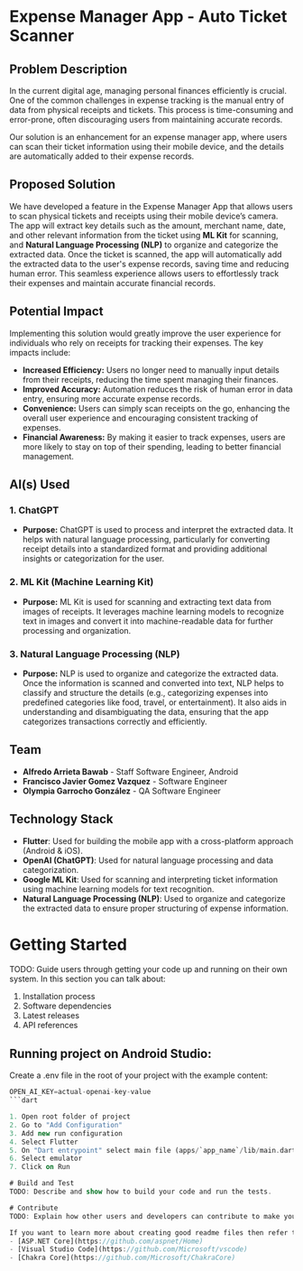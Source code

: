 # Expense Manager App - Auto Ticket Scanner

## Problem Description
In the current digital age, managing personal finances efficiently is crucial. 
One of the common challenges in expense tracking is the manual entry of data from physical 
receipts and tickets. This process is time-consuming and error-prone, 
often discouraging users from maintaining accurate records. 

Our solution is an enhancement for an expense manager app, 
where users can scan their ticket information using their mobile device, 
and the details are automatically added to their expense records.

## Proposed Solution
We have developed a feature in the Expense Manager App that allows users to scan physical tickets and receipts using their mobile device’s camera. The app will extract key details such as the amount, merchant name, date, and other relevant information from the ticket using **ML Kit** for scanning, and **Natural Language Processing (NLP)** to organize and categorize the extracted data.
Once the ticket is scanned, the app will automatically add the extracted data to the user's expense records, saving time and reducing human error. This seamless experience allows users to effortlessly track their expenses and maintain accurate financial records.

## Potential Impact
Implementing this solution would greatly improve the user experience for individuals who rely on receipts for tracking their expenses. The key impacts include:
- **Increased Efficiency:** Users no longer need to manually input details from their receipts, reducing the time spent managing their finances.
- **Improved Accuracy:** Automation reduces the risk of human error in data entry, ensuring more accurate expense records.
- **Convenience:** Users can simply scan receipts on the go, enhancing the overall user experience and encouraging consistent tracking of expenses.
- **Financial Awareness:** By making it easier to track expenses, users are more likely to stay on top of their spending, leading to better financial management.

## AI(s) Used
### 1. **ChatGPT**
- **Purpose:** ChatGPT is used to process and interpret the extracted data. It helps with natural language processing, particularly for converting receipt details into a standardized format and providing additional insights or categorization for the user.
### 2. **ML Kit (Machine Learning Kit)**
- **Purpose:** ML Kit is used for scanning and extracting text data from images of receipts. It leverages machine learning models to recognize text in images and convert it into machine-readable data for further processing and organization.
### 3. **Natural Language Processing (NLP)**
- **Purpose:** NLP is used to organize and categorize the extracted data. Once the information is scanned and converted into text, NLP helps to classify and structure the details (e.g., categorizing expenses into predefined categories like food, travel, or entertainment). It also aids in understanding and disambiguating the data, ensuring that the app categorizes transactions correctly and efficiently.

## Team
- **Alfredo Arrieta Bawab** - Staff Software Engineer, Android
- **Francisco Javier Gomez Vazquez** - Software Engineer
- **Olympia Garrocho González** - QA Software Engineer

## Technology Stack
- **Flutter**: Used for building the mobile app with a cross-platform approach (Android & iOS).
- **OpenAI (ChatGPT)**: Used for natural language processing and data categorization.
- **Google ML Kit**: Used for scanning and interpreting ticket information using machine learning models for text recognition.
- **Natural Language Processing (NLP)**: Used to organize and categorize the extracted data to ensure proper structuring of expense information.

# Getting Started
TODO: Guide users through getting your code up and running on their own system. In this section you can talk about:
1. Installation process
2. Software dependencies
3. Latest releases
4. API references

## Running project on Android Studio:

Create a .env file in the root of your project with the example content:

```dart
OPEN_AI_KEY=actual-openai-key-value
```dart

1. Open root folder of project
2. Go to "Add Configuration"
3. Add new run configuration
4. Select Flutter
5. On "Dart entrypoint" select main file (apps/`app_name`/lib/main.dart)
6. Select emulator
7. Click on Run

# Build and Test
TODO: Describe and show how to build your code and run the tests. 

# Contribute
TODO: Explain how other users and developers can contribute to make your code better. 

If you want to learn more about creating good readme files then refer the following [guidelines](https://docs.microsoft.com/en-us/azure/devops/repos/git/create-a-readme?view=azure-devops). You can also seek inspiration from the below readme files:
- [ASP.NET Core](https://github.com/aspnet/Home)
- [Visual Studio Code](https://github.com/Microsoft/vscode)
- [Chakra Core](https://github.com/Microsoft/ChakraCore)